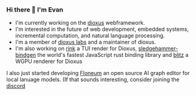 ### Hi there 👋 I'm Evan

<!--
**Demonthos/demonthos** is a ✨ _special_ ✨ repository because its `README.md` (this file) appears on your GitHub profile.

Here are some ideas to get you started:

- 🔭 I’m currently working on ...
- 🌱 I’m currently learning ...
- 👯 I’m looking to collaborate on ...
- 🤔 I’m looking for help with ...
- 💬 Ask me about ...
- 📫 How to reach me: ...
- 😄 Pronouns: ...
- ⚡ Fun fact: ...
-->

- I'm currently working on the [dioxus](https://gitub.com/dioxuslabs) webframework.
- I'm interested in the future of web development, embedded systems, incremental computation, and natural language processing.
- I'm a member of [dioxus labs](https://github.com/dioxuslabs) and a maintainer of dioxus.
- I'm also working on [rink](https://github.com/DioxusLabs/dioxus/tree/master/packages/tui) a TUI render for Dioxus, [sledgehammer-bindgen](https://github.com/Demonthos/sledgehammer_bindgen) the world's fastest JavaScript rust binding library and [blitz](https://github.com/DioxusLabs/blitz) a WGPU renderer for Dioxus

I also just started developing [Floneum](https://floneum.com/) an open source AI graph editor for local lanuage models. (If that sounds interesting, consider joining the [discord](https://discord.gg/dQdmhuB8q5)
